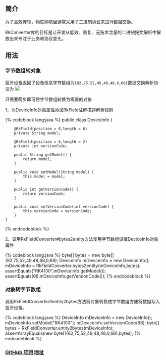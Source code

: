 ## 简介
为了高效传输，物联网项目通常采用了二进制协议来进行数据交换。

RkConverter库的目标是让开发从低效、重复、无技术含量的二进制报文解析中解放出来专注于业务和协议变化。
## 用法
### 字节数组转对象
蓝牙设备返回了设备信息字节数组为`{82,75,52,49,48,48,0,68}`数据交换解析协议为
![][image-1]

只需要两步即可将字节数组转换为需要的对象

1、为DeviceInfo对象属性添加RkField注解描述解析规则

{% codeblock lang:java %}
	public class DeviceInfo {
	
	    @RkField(position = 0,length = 6)
	    private String model;
	
	    @RkField(position = 6,length = 2)
	    private int versionCode;
	
	    public String getModel() {
	        return model;
	    }
	
	    public void setModel(String model) {
	        this.model = model;
	    }
	
	    public int getVersionCode() {
	        return versionCode;
	    }
	
	    public void setVersionCode(int versionCode) {
	        this.versionCode = versionCode;
	    }
	}
{% endcodeblock %}
	
2、调用RkFieldConverter#bytes2entity方法使用字节数组设置DeviceInfo对象属性

{% codeblock lang:java %}
	byte[] bytes = new byte[]{82,75,52,49,48,48,0,68};
	DeviceInfo mDeviceInfo = new DeviceInfo();
	mDeviceInfo = RkFieldConverter.bytes2entity(mDeviceInfo,bytes);
	assertEquals("RK4100",mDeviceInfo.getModel());
	assertEquals(68,mDeviceInfo.getVersionCode());
{% endcodeblock %}

### 对象转字节数组
调用RkFieldConverter#entity2bytes方法将对象转换成字节数组方便将数据写入蓝牙设备。

{% codeblock lang:java %}
	DeviceInfo mDeviceInfo = new DeviceInfo();
	mDeviceInfo.setModel("RK4100");
	mDeviceInfo.setVersionCode(68);
	byte[] bytes = RkFieldConverter.entity2bytes(mDeviceInfo);
	assertArrayEquals(new byte[]{82,75,52,49,48,48,0,68},bytes);
{% endcodeblock %}
 
### [GitHub 项目地址][1]

[1]:	https://github.com/yuanzj/RkConverter

[image-1]:	http://7xs7jt.com1.z0.glb.clouddn.com/rkconvert1.png